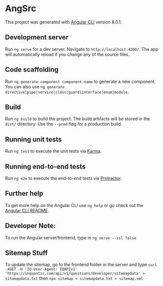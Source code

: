 # AngSrc

This project was generated with [Angular CLI](https://github.com/angular/angular-cli) version 8.0.1.

## Development server

Run `ng serve` for a dev server. Navigate to `http://localhost:4200/`. The app will automatically reload if you change any of the source files.

## Code scaffolding

Run `ng generate component component-name` to generate a new component. You can also use `ng generate directive|pipe|service|class|guard|interface|enum|module`.

## Build

Run `ng build` to build the project. The build artifacts will be stored in the `dist/` directory. Use the `--prod` flag for a production build.

## Running unit tests

Run `ng test` to execute the unit tests via [Karma](https://karma-runner.github.io).

## Running end-to-end tests

Run `ng e2e` to execute the end-to-end tests via [Protractor](http://www.protractortest.org/).

## Further help

To get more help on the Angular CLI use `ng help` or go check out the [Angular CLI README](https://github.com/angular/angular-cli/blob/master/README.md).

## Developer Note:
To run the Angular server/frontend, type in `ng serve --ssl false`

## Sitemap Stuff
To update the sitemap, go to the frontend folder in the server and type `curl -XGET -H 'IQ-User-Agent: IQAPIv1' 'https://inquantir.com/api/v1/questions/developer/sitemapdata' > sitemapdata.txt` then `npx sitemap < sitemapdata.txt > sitemap.xml`
